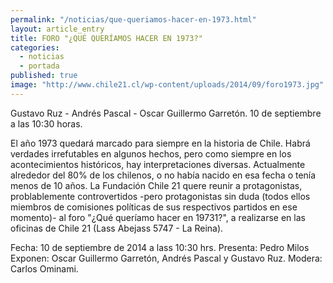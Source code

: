 ```yaml
---
permalink: "/noticias/que-queriamos-hacer-en-1973.html"
layout: article_entry
title: FORO "¿QUÉ QUERÍAMOS HACER EN 1973?"
categories: 
  - noticias
  - portada
published: true
image: "http://www.chile21.cl/wp-content/uploads/2014/09/foro1973.jpg"
---
```

Gustavo Ruz - Andrés Pascal - Oscar Guillermo Garretón. 10 de septiembre a las 10:30 horas.

El año 1973 quedará marcado para siempre en la historia de Chile. Habrá verdades irrefutables en algunos hechos, pero como siempre en los acontecimientos históricos, hay interpretaciones diversas. Actualmente alrededor del 80% de los chilenos, o no había nacido en esa fecha o tenía menos de 10 años.
La Fundación Chile 21 quere reunir a protagonistas, problablemente controvertidos -pero protagonistas sin duda (todos ellos miembros de comisiones políticas de sus respectivos partidos en ese momento)- al foro "¿Qué queríamo hacer en 19731?", a realizarse en las oficinas de Chile 21 (Lass Abejass 5747 - La Reina).

Fecha: 10 de septiembre de 2014 a lass 10:30 hrs.
Presenta: Pedro Milos
Exponen: Oscar Guillermo Garretón, Andrés Pascal y Gustavo Ruz.
Modera: Carlos Ominami.
